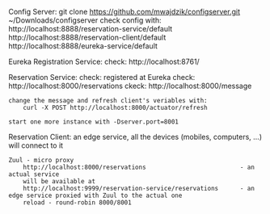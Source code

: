 
Config Server:
    git clone https://github.com/mwajdzik/configserver.git ~/Downloads/configserver
    check config with: http://localhost:8888/reservation-service/default
                       http://localhost:8888/reservation-client/default
                       http://localhost:8888/eureka-service/default
 

Eureka Registration Service:
    check: http://localhost:8761/
    

Reservation Service:
    check: registered at Eureka
    check: http://localhost:8000/reservations
    ckeck: http://localhost:8000/message

    change the message and refresh client's veriables with: 
        curl -X POST http://localhost:8000/actuator/refresh 

    start one more instance with -Dserver.port=8001


Reservation Client:
    an edge service, all the devices (mobiles, computers, ...) will connect to it
    
    Zuul - micro proxy
        http://localhost:8000/reservations                          - an actual service
        will be available at
        http://localhost:9999/reservation-service/reservations      - an edge service proxied with Zuul to the actual one
        reload - round-robin 8000/8001 